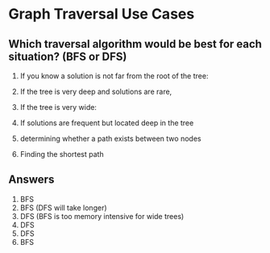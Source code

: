 # Graph Traversal Use Cases

## Which traversal algorithm would be best for each situation? (BFS or DFS)

1) If you know a solution is not far from the root of the tree:

2) If the tree is very deep and solutions are rare, 

3) If the tree is very wide:

4) If solutions are frequent but located deep in the tree

5) determining whether a path exists between two nodes

6) Finding the shortest path

## Answers
1) BFS
2) BFS (DFS will take longer)
3) DFS (BFS is too memory intensive for wide trees)
4) DFS
5) DFS
6) BFS